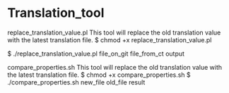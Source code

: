 # Translation_tool

replace_translation_value.pl
This tool will replace the old translation value with the latest translation file.
$ chmod +x replace_translation_value.pl

$ ./replace_translation_value.pl file_on_git file_from_ct output


compare_properties.sh
This tool will replace the old translation value with the latest translation file.
$ chmod +x compare_properties.sh
$ ./compare_properties.sh new_file old_file result
